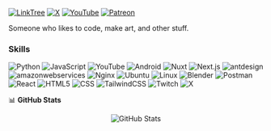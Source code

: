
[![LinkTree](https://img.shields.io/badge/LinkTree-000?style=for-the-badge&logo=LinkTree&logoColor=white)](https://linktr.ee/Skittlq)
[![X](https://img.shields.io/badge/X-000?style=for-the-badge&logo=X&logoColor=white)](https://twitter.com/Skittlq)
[![YouTube](https://img.shields.io/badge/YouTube-FF0000?style=for-the-badge&logo=YouTube&logoColor=white)](https://youtube.com/Skittlq)
[![Patreon](https://img.shields.io/badge/Patreon-000?style=for-the-badge&logo=Patreon&logoColor=white)](https://patreon.com/Skittlq)


Someone who likes to code, make art, and other stuff.

### Skills
![Python](https://img.shields.io/badge/Python-000?style=for-the-badge&logo=Python)
![JavaScript](https://img.shields.io/badge/JavaScript-000?style=for-the-badge&logo=JavaScript)
![YouTube](https://img.shields.io/badge/YouTube-000?style=for-the-badge&logo=YouTube)
![Android](https://img.shields.io/badge/Android-000?style=for-the-badge&logo=Android)
![Nuxt](https://img.shields.io/badge/Nuxt-000?style=for-the-badge&logo=Nuxt)
![Next.js](https://img.shields.io/badge/Next.js-000?style=for-the-badge&logo=Next.js)
![antdesign](https://img.shields.io/badge/antdesign-000?style=for-the-badge&logo=antdesign)
![amazonwebservices](https://img.shields.io/badge/amazonwebservices-000?style=for-the-badge&logo=amazonwebservices)
![Nginx](https://img.shields.io/badge/Nginx-000?style=for-the-badge&logo=Nginx)
![Ubuntu](https://img.shields.io/badge/Ubuntu-000?style=for-the-badge&logo=Ubuntu)
![Linux](https://img.shields.io/badge/Linux-000?style=for-the-badge&logo=Linux)
![Blender](https://img.shields.io/badge/Blender-000?style=for-the-badge&logo=Blender)
![Postman](https://img.shields.io/badge/Postman-000?style=for-the-badge&logo=Postman)
![React](https://img.shields.io/badge/React-000?style=for-the-badge&logo=React)
![HTML5](https://img.shields.io/badge/HTML5-000?style=for-the-badge&logo=HTML5)
![CSS](https://img.shields.io/badge/CSS-000?style=for-the-badge&logo=CSS)
![TailwindCSS](https://img.shields.io/badge/TailwindCSS-000?style=for-the-badge&logo=TailwindCSS)
![Twitch](https://img.shields.io/badge/Twitch-000?style=for-the-badge&logo=Twitch)
![X](https://img.shields.io/badge/X-000?style=for-the-badge&logo=X)

📊 **GitHub Stats**
<p align="center">
<img src="https://github-readme-stats.vercel.app/api?username=Skittlq&show_icons=true&theme=dark" alt="GitHub Stats" />
</p>